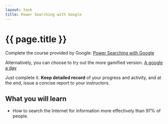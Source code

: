 ```yaml
---
layout: task
title: Power Searching with Google
---
```

{{ page.title }}
================

Complete the course provided by Google:
[Power Searching with Google](http://www.powersearchingwithgoogle.com/)

Alternatively, you can choose to try out the more gamified version.
[A google a day](http://agoogleaday.com)

Just complete it. **Keep detailed record** of your progress and activity,
and at the end, issue a concise report to your instructors.

What you will learn
-------------------
* How to search the Internet for information more effectively than 97% of people.
